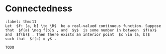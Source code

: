 # Connectedness

````{prf:theorem} Intermediate Value Theorem
:label: thm:11
Let  $f: [a, b] \to \R$  be a real-valued continuous function. Suppose that  $f(a) \neq f(b)$ , and  $y$  is some number in between  $f(a)$  and  $f(b)$ . Then there exists an interior point  $c \in (a, b)$  such that  $f(c) = y$ .
````

````{prf:proof}
TODO
````
